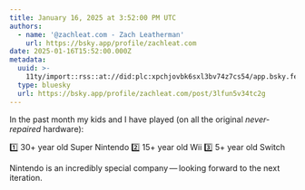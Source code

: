 ```yaml
---
title: January 16, 2025 at 3:52:00 PM UTC
authors:
  - name: '@zachleat.com - Zach Leatherman'
    url: https://bsky.app/profile/zachleat.com
date: 2025-01-16T15:52:00.000Z
metadata:
  uuid: >-
    11ty/import::rss::at://did:plc:xpchjovbk6sxl3bv74z7cs54/app.bsky.feed.post/3lfun5v34tc2g
  type: bluesky
  url: https://bsky.app/profile/zachleat.com/post/3lfun5v34tc2g
---
```

In the past month my kids and I have played (on all the original *never-repaired* hardware):

1️⃣ 30+ year old Super Nintendo
2️⃣ 15+ year old Wii
3️⃣ 5+ year old Switch

Nintendo is an incredibly special company — looking forward to the next iteration.